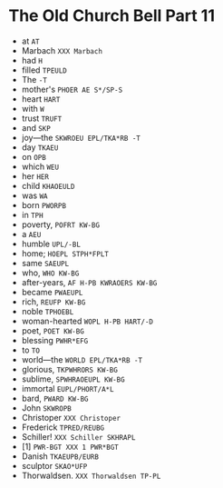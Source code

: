 # The Old Church Bell Part 11

* at `AT`
* Marbach `XXX Marbach`
* had `H`
* filled `TPEULD`
* The `-T`
* mother's `PHOER AE S*/SP-S`
* heart `HART`
* with `W`
* trust `TRUFT`
* and `SKP`
* joy—the `SKWROEU EPL/TKA*RB -T`
* day `TKAEU`
* on `OPB`
* which `WEU`
* her `HER`
* child `KHAOEULD`
* was `WA`
* born `PWORPB`
* in `TPH`
* poverty, `POFRT KW-BG`
* a `AEU`
* humble `UPL/-BL`
* home; `HOEPL STPH*FPLT`
* same `SAEUPL`
* who, `WHO KW-BG`
* after-years, `AF H-PB KWRAOERS KW-BG`
* became `PWAEUPL`
* rich, `REUFP KW-BG`
* noble `TPHOEBL`
* woman-hearted `WOPL H-PB HART/-D`
* poet, `POET KW-BG`
* blessing `PWHR*EFG`
* to `TO`
* world—the `WORLD EPL/TKA*RB -T`
* glorious, `TKPWHRORS KW-BG`
* sublime, `SPWHRAOEUPL KW-BG`
* immortal `EUPL/PHORT/A*L`
* bard, `PWARD KW-BG`
* John `SKWROPB`
* Christoper `XXX Christoper`
* Frederick `TPRED/REUBG`
* Schiller! `XXX Schiller SKHRAPL`
* [1] `PWR-BGT XXX 1 PWR*BGT`
* Danish `TKAEUPB/EURB`
* sculptor `SKAO*UFP`
* Thorwaldsen. `XXX Thorwaldsen TP-PL`
